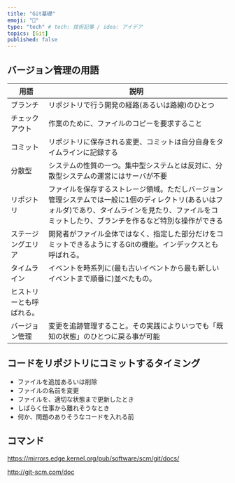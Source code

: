 ```yaml
---
title: "Git基礎"
emoji: "🤖"
type: "tech" # tech: 技術記事 / idea: アイデア
topics: [Git]
published: false
---
```


## バージョン管理の用語

| 用語 | 説明 |
| ---- | ---- |
| ブランチ | リポジトリで行う開発の経路(あるいは路線)のひとつ |
| チェックアウト | 作業のために、ファイルのコピーを要求すること |
| コミット | リポジトリに保存される変更、コミットは自分自身をタイムラインに記録する |
| 分散型 | システムの性質の一つ。集中型システムとは反対に、分散型システムの運営にはサーバが不要 |
| リポジトリ | ファイルを保存するストレージ領域。ただしバージョン管理システムでは一般に1個のディレクトリ(あるいはフォルダ)であり、タイムラインを見たり、ファイルをコミットしたり、ブランチを作るなど特別な操作ができる |
| ステージングエリア | 開発者がファイル全体ではなく、指定した部分だけをコミットできるようにするGitの機能。インデックスとも呼ばれる。 |
| タイムライン | イベントを時系列に(最も古いイベントから最も新しいイベントまで順番に)並べたもの。
ヒストリーとも呼ばれる。 |
| バージョン管理 | 変更を追跡管理すること。その実践によりいつでも「既知の状態」のひとつに戻る事が可能 |

## コードをリポジトリにコミットするタイミング
- ファイルを追加あるいは削除
- ファイルの名前を変更
- ファイルを、適切な状態まで更新したとき
- しばらく仕事から離れそうなとき
- 何か、問題のありそうなコードを入れる前

## コマンド
https://mirrors.edge.kernel.org/pub/software/scm/git/docs/

http://git-scm.com/doc